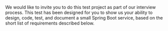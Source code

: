 We would like to invite you to do this test project as part of our interview process. This test has been designed for you to show us your ability to design, code, test, and document a small Spring Boot service, based on the short list of requirements described below.
